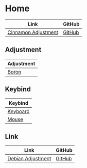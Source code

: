 

# Home

| Link | GitHub |
| ---- | ------ |
| [Cinnamon Adjustment](https://samwhelp.github.io/cinnamon-adjustment/) | [GitHub](https://github.com/samwhelp/cinnamon-adjustment) |




## Adjustment

| Adjustment |
| ---------- |
| [Boron](https://github.com/samwhelp/cinnamon-adjustment/tree/main/prototype/main/bunsen-config/Main) |




## Keybind

| Keybind |
| --- |
| [Keyboard](https://samwhelp.github.io/cinnamon-adjustment/read/config/keybind.html) |
| [Mouse](https://samwhelp.github.io/cinnamon-adjustment/read/config/mousebind.html) |




## Link

| Link | GitHub |
| ---- | ------ |
| [Debian Adjustment](https://samwhelp.github.io/debian-adjustment/) | [GitHub](https://github.com/samwhelp/debian-adjustment) |
